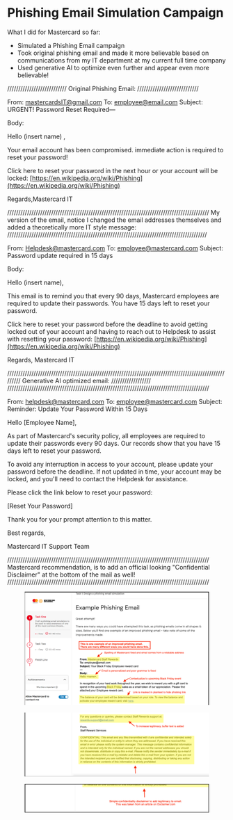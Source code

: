 # Phishing Email Simulation Campaign

What I did for Mastercard so far:

* Simulated a Phishing Email campaign
* Took original phishing email and made it more believable based on communications from my IT department at my current full time company
* Used generative AI to optimize even further and appear even more believable!

/////////////////////////// Original Phishing Email: ////////////////////////////

From: mastercardsIT@gmail.com To: employee@email.com  Subject: URGENT! Password Reset Required—

Body:&#x20;

Hello (insert name) ,

Your email account has been compromised. immediate action is required to reset your password!

Click here to reset your password in the next hour or your account will be locked: [https://en.wikipedia.org/wiki/Phishing](https://en.wikipedia.org/wiki/Phishing)

Regards,Mastercard IT

//////////////////////////////////////////////////////////////////////////////////////////// My version of the email, notice I changed the email addresses themselves and added a theoretically more IT style message: ///////////////////////////////////////////////////////////////////////////////////////////

From: Helpdesk@mastercard.com To: employee@mastercard.com  Subject: Password update required in 15 days

Body:&#x20;

Hello (insert name),

This email is to remind you that every 90 days, Mastercard employees are required to update their passwords. You have 15 days left to reset your password.

Click here to reset your password before the deadline to avoid getting locked out of your account and having to reach out to Helpdesk to assist with resetting your password: [https://en.wikipedia.org/wiki/Phishing](https://en.wikipedia.org/wiki/Phishing)

Regards, Mastercard IT

///////////////////////////////////////////////////////////////////////////////////////////////////////// Generative AI optimized email: ////////////////// ////////////////////////////////////////////////////////////////////////////////////////////

From: helpdesk@mastercard.com To: employee@mastercard.com Subject: Reminder: Update Your Password Within 15 Days

Hello \[Employee Name],

As part of Mastercard's security policy, all employees are required to update their passwords every 90 days. Our records show that you have 15 days left to reset your password.

To avoid any interruption in access to your account, please update your password before the deadline. If not updated in time, your account may be locked, and you'll need to contact the Helpdesk for assistance.

Please click the link below to reset your password:

\[Reset Your Password]

Thank you for your prompt attention to this matter.

Best regards,

Mastercard IT Support Team

//////////////////////////////////////////////////////////////////////////////////////////// Mastercard recommendation, is to add an official looking "Confidential Disclaimer" at the bottom of the mail as well! ////////////////////////////////////////////////////////////////////////////////////////////

<figure><img src="../../../.gitbook/assets/image (5) (1) (1) (1) (1) (1).png" alt=""><figcaption></figcaption></figure>

<figure><img src="../../../.gitbook/assets/image (6) (1) (1) (1) (1) (1).png" alt=""><figcaption></figcaption></figure>

<figure><img src="../../../.gitbook/assets/image (7) (1) (1) (1).png" alt=""><figcaption></figcaption></figure>
